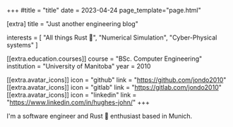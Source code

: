 +++
#title = "title"
date = 2023-04-24
page_template="page.html"

[extra]
title = "Just another engineering blog"

interests = [
    "All things Rust 🦀",
    "Numerical Simulation",
    "Cyber-Physical systems"
]

[[extra.education.courses]]
  course = "BSc. Computer Engineering"
  institution = "University of Manitoba"
  year = 2010

[[extra.avatar_icons]]
  icon = "github"
  link = "https://github.com/jondo2010"
[[extra.avatar_icons]]
  icon = "gitlab"
  link = "https://gitlab.com/jondo2010"
[[extra.avatar_icons]]
  icon = "linkedin"
  link = "https://www.linkedin.com/in/hughes-john/"
+++

I'm a software engineer and Rust 🦀 enthusiast based in Munich.
